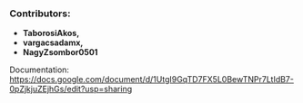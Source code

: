 ### Contributors: 
- **TaborosiAkos,**
- **vargacsadamx,**
- **NagyZsombor0501**

Documentation: https://docs.google.com/document/d/1UtgI9GqTD7FX5L0BewTNPr7LtIdB7-0pZjkjuZEjhGs/edit?usp=sharing
